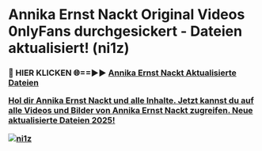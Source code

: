 # Annika Ernst Nackt Original Videos 0nlyFans durchgesickert - Dateien aktualisiert! (ni1z)

<h3>🔴 HIER KLICKEN 🌐==►► <a href="https://tinyurl.com/h6vf6nb8" rel="nofollow">Annika Ernst Nackt Aktualisierte Dateien

Hol dir Annika Ernst Nackt und alle Inhalte. Jetzt kannst du auf alle Videos und Bilder von Annika Ernst Nackt zugreifen. Neue aktualisierte Dateien 2025!

[![ni1z](https://i.imgur.com/sD4kR3V.gif)](https://tinyurl.com/h6vf6nb8)
